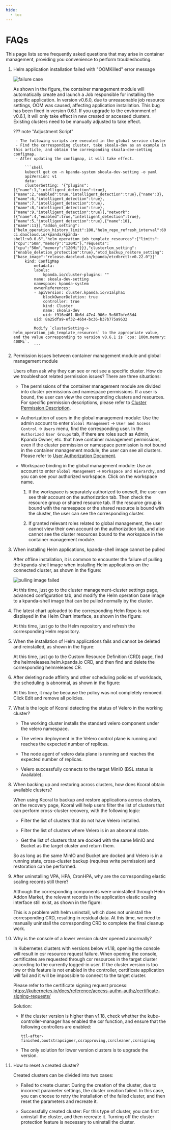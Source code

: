 ```yaml
---
hide:
  - toc
---
```


# FAQs

This page lists some frequently asked questions that may arise in container management, providing you convenience to perform troubleshooting.

1. Helm application installation failed with "OOMKilled" error message

    ![failure case](../images/faq1.png)

    As shown in the figure, the container management module will automatically create and launch a Job responsible for installing the specific application. In version v0.6.0, due to unreasonable job resource settings, OOM was caused, affecting application installation. This bug has been fixed in version 0.6.1. If you upgrade to the environment of v0.6.1, it will only take effect in new created or accessed clusters. Existing clusters need to be manually adjusted to take effect.

    ??? note "Adjustment Script"

        - The following scripts are executed in the global service cluster
        - Find the corresponding cluster, take skoala-dev as an example in this article, and obtain the corresponding skoala-dev-setting configmap.
        - After updating the configmap, it will take effect.

            ```shell
            kubectl get cm -n kpanda-system skoala-dev-setting -o yaml
            apiVersion: v1
            data:
            clusterSetting: '{"plugins":[{"name":1,"intelligent_detection":true},{"name":2,"enabled":true,"intelligent_detection":true},{"name":3},{"name":6,"intelligent_detection":true},{"name":7,"intelligent_detection":true},{"name":8,"intelligent_detection":true},{"name":9,"intelligent_detection":true}],"network":[{"name":4,"enabled":true,"intelligent_detection":true},{"name":5,"intelligent_detection":true},{"name":10},{"name":11}],"addon_setting":{"helm_operation_history_limit":100,"helm_repo_refresh_interval":600,"helm_operation_base_image":"release-ci.daocloud.io/kpanda/kpanda-shell:v0.0.6","helm_operation_job_template_resources":{"limits":{"cpu":"50m","memory":"120Mi"},"requests":{"cpu":"50m","memory":"120Mi"}}},"clusterlcm_setting":{"enable_deletion_protection":true},"etcd_backup_restore_setting":{"base_image":"release.daocloud.io/kpanda/etcdbrctl:v0.22.0"}}'
            kind: ConfigMap
                metadata:
                labels:
                    kpanda.io/cluster-plugins: ""
                name: skoala-dev-setting
                namespace: kpanda-system
                ownerReferences:
                - apiVersion: cluster.kpanda.io/v1alpha1
                    blockOwnerDeletion: true
                    controller: true
                    kind: Cluster
                    name: skoala-dev
                    uid: f916e461-8b6d-47e4-906e-5e807bfe63d4
                uid: 8a25dfa9-ef32-46b4-bc36-b37b775a9632

                Modify `clusterSetting-> helm_operation_job_template_resources` to the appropriate value, and the value corresponding to version v0.6.1 is `cpu: 100m,memory: 400Mi`.
                ```

1. Permission issues between container management module and global management module

    Users often ask why they can see or not see a specific cluster. How do we troubleshoot related permission issues? There are three situations:

    - The permissions of the container management module are divided into cluster permissions and namespace permissions. If a user is bound, the user can view the corresponding clusters and resources. For specific permission descriptions, please refer to [Cluster Permission Description](../user-guide/permissions/permission-brief.md).


    - Authorization of users in the global management module: Use the admin account to enter `Global Management` -> `User and Access Control` -> `Users` menu, find the corresponding user. In the `Authorized User Groups` tab, if there are roles such as Admin, Kpanda Owner, etc. that have container management permissions, even if the cluster permission or namespace permission is not bound in the container management module, the user can see all clusters. Please refer to [User Authorization Document](../../ghippo/user-guide/access-control/user.md).

    - Workspace binding in the global management module: Use an account to enter `Global Management` -> `Workspace and Hierarchy`, and you can see your authorized workspace. Click on the workspace name.

        1. If the workspace is separately authorized to oneself, the user can see their account on the authorization tab. Then check the resource group or shared resource tab. If the resource group is bound with the namespace or the shared resource is bound with the cluster, the user can see the corresponding cluster.

        1. If granted relevant roles related to global management, the user cannot view their own account on the authorization tab, and also cannot see the cluster resources bound to the workspace in the container management module.

1. When installing Helm applications, kpanda-shell image cannot be pulled

    After offline installation, it is common to encounter the failure of pulling the kpanda-shell image when installing Helm applications on the connected cluster, as shown in the figure:

    ![pulling image failed](../images/faq301.png)

    At this time, just go to the cluster management-cluster settings page, advanced configuration tab, and modify the Helm operation base image to a kpanda-shell image that can be pulled normally by the cluster.

1. The latest chart uploaded to the corresponding Helm Repo is not displayed in the Helm Chart interface, as shown in the figure:

    At this time, just go to the Helm repository and refresh the corresponding Helm repository.

1. When the installation of Helm applications fails and cannot be deleted and reinstalled, as shown in the figure:

    At this time, just go to the Custom Resource Definition (CRD) page, find the helmreleases.helm.kpanda.io CRD, and then find and delete the corresponding helmreleases CR.

1. After deleting node affinity and other scheduling policies of workloads, the scheduling is abnormal, as shown in the figure:

    At this time, it may be because the policy was not completely removed. Click Edit and remove all policies.

1. What is the logic of Kcoral detecting the status of Velero in the working cluster?

    - The working cluster installs the standard velero component under the velero namespace.

    - The velero deployment in the Velero control plane is running and reaches the expected number of replicas.

    - The node agent of velero data plane is running and reaches the expected number of replicas.

    - Velero successfully connects to the target MinIO (BSL status is Available).

1. When backing up and restoring across clusters, how does Kcoral obtain available clusters?

    When using Kcoral to backup and restore applications across clusters, on the recovery page, Kcoral will help users filter the list of clusters that can perform cross-cluster recovery, with the following logic:

    - Filter the list of clusters that do not have Velero installed.

    - Filter the list of clusters where Velero is in an abnormal state.

    - Get the list of clusters that are docked with the same MinIO and Bucket as the target cluster and return them.

    So as long as the same MinIO and Bucket are docked and Velero is in a running state, cross-cluster backup (requires write permission) and restoration can be performed.

1. After uninstalling VPA, HPA, CronHPA, why are the corresponding elastic scaling records still there?

    Although the corresponding components were uninstalled through Helm Addon Market, the relevant records in the application elastic scaling interface still exist, as shown in the figure:

    This is a problem with helm uninstall, which does not uninstall the corresponding CRD, resulting in residual data. At this time, we need to manually uninstall the corresponding CRD to complete the final cleanup work.

1. Why is the console of a lower version cluster opened abnormally?

    In Kubernetes clusters with versions below v1.18, opening the console will result in csr resource request failure. When opening the console, certificates are requested through csr resources in the target cluster according to the currently logged-in user. If the cluster version is too low or this feature is not enabled in the controller, certificate application will fail and it will be impossible to connect to the target cluster.

    Please refer to the certificate signing request process: https://kubernetes.io/docs/reference/access-authn-authz/certificate-signing-requests/

    Solution:

    - If the cluster version is higher than v1.18, check whether the kube-controller-manager has enabled the csr function, and ensure that the following controllers are enabled:

        ```shell
        ttl-after-finished,bootstrapsigner,csrapproving,csrcleaner,csrsigning
        ```

    - The only solution for lower version clusters is to upgrade the version.

1. How to reset a created cluster?

    Created clusters can be divided into two cases:

    - Failed to create cluster: During the creation of the cluster, due to incorrect parameter settings, the cluster creation failed. In this case, you can choose to retry the installation of the failed cluster, and then reset the parameters and recreate it.

    - Successfully created cluster: For this type of cluster, you can first uninstall the cluster, and then recreate it. Turning off the cluster protection feature is necessary to uninstall the cluster.
